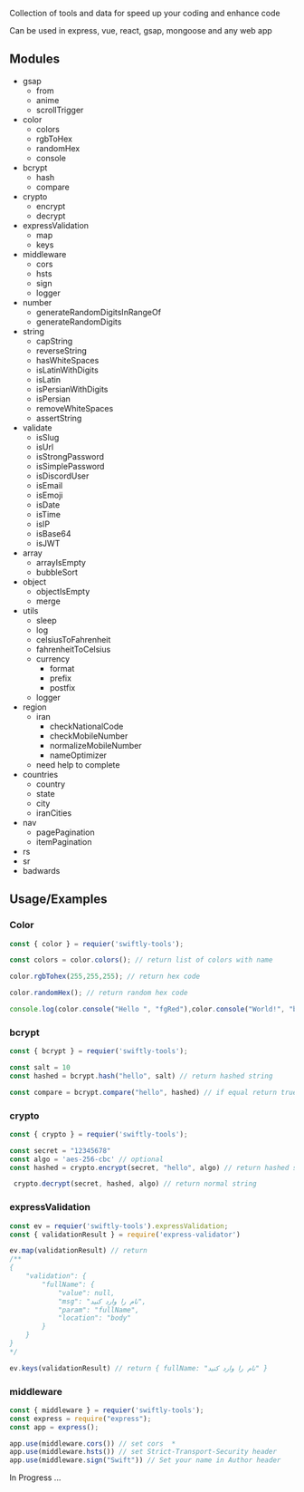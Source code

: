 Collection of tools and data for speed up your coding and enhance code 

Can be used in express, vue, react, gsap, mongoose and any web app

## Modules
- gsap
  - from
  - anime
  - scrollTrigger
- color
  - colors
  - rgbToHex
  - randomHex
  - console
- bcrypt
  - hash
  - compare
- crypto
  - encrypt
  - decrypt
- expressValidation
  - map
  - keys
- middleware
  - cors
  - hsts
  - sign
  - logger
- number
  - generateRandomDigitsInRangeOf
  - generateRandomDigits
- string
  - capString
  - reverseString
  - hasWhiteSpaces
  - isLatinWithDigits
  - isLatin
  - isPersianWithDigits
  - isPersian
  - removeWhiteSpaces
  - assertString
- validate
  - isSlug
  - isUrl
  - isStrongPassword
  - isSimplePassword
  - isDiscordUser
  - isEmail
  - isEmoji
  - isDate
  - isTime
  - isIP
  - isBase64
  - isJWT
- array
  - arrayIsEmpty
  - bubbleSort
- object
  - objectIsEmpty
  - merge
- utils
  - sleep
  - log
  - celsiusToFahrenheit
  - fahrenheitToCelsius
  - currency
    - format
    - prefix
    - postfix
  - logger
- region
  - iran
    - checkNationalCode
    - checkMobileNumber
    - normalizeMobileNumber
    - nameOptimizer
  - need help to complete  
- countries
  - country
  - state
  - city
  - iranCities
- nav 
  - pagePagination
  - itemPagination
- rs
- sr
- badwards


## Usage/Examples

### Color
```js
const { color } = requier('swiftly-tools');

const colors = color.colors(); // return list of colors with name

color.rgbTohex(255,255,255); // return hex code 

color.randomHex(); // return random hex code

console.log(color.console("Hello ", "fgRed"),color.console("World!", "bgRed")) 
```

### bcrypt
```js
const { bcrypt } = requier('swiftly-tools');

const salt = 10
const hashed = bcrypt.hash("hello", salt) // return hashed string

const compare = bcrypt.compare("hello", hashed) // if equal return true
```

### crypto
```js
const { crypto } = requier('swiftly-tools');

const secret = "12345678" 
const algo = 'aes-256-cbc' // optional
const hashed = crypto.encrypt(secret, "hello", algo) // return hashed string

 crypto.decrypt(secret, hashed, algo) // return normal string
```

### expressValidation
```js
const ev = requier('swiftly-tools').expressValidation;
const { validationResult } = require('express-validator')

ev.map(validationResult) // return 
/**
{
    "validation": {
        "fullName": {
            "value": null,
            "msg": "نام را وارد کنید",
            "param": "fullName",
            "location": "body"
        }
    }
}
*/

ev.keys(validationResult) // return { fullName: "نام را وارد کنید" }

```

### middleware
```js
const { middleware } = requier('swiftly-tools');
const express = require("express");
const app = express();

app.use(middleware.cors()) // set cors  *
app.use(middleware.hsts()) // set Strict-Transport-Security header
app.use(middleware.sign("Swift")) // Set your name in Author header
```

In Progress ...